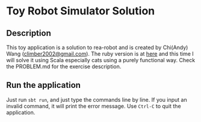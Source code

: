 Toy Robot Simulator Solution
============================

Description
-----------

This toy application is a solution to rea-robot and is created by Chi(Andy) Wang (climber2002@gmail.com). The ruby version is at [here](https://github.com/climber2002/rea-robot) and this time I will solve it using Scala especially cats using a purely functional way. Check the PROBLEM.md for the exercise description.

Run the application
-------------------

Just run `sbt run`, and just type the commands line by line. If you input an invalid command, it will print the error message. Use `Ctrl-C` to quit the application.

